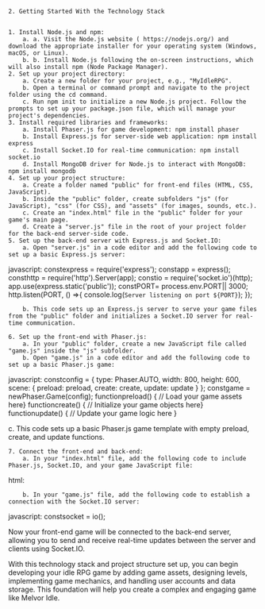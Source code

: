 	2. Getting Started With the Technology Stack

    
    1. Install Node.js and npm: 
		a. a. Visit the Node.js website ( https://nodejs.org/) and download the appropriate installer for your operating system (Windows, macOS, or Linux). 
		b. b. Install Node.js following the on-screen instructions, which will also install npm (Node Package Manager).
	2. Set up your project directory: 
		a. Create a new folder for your project, e.g., "MyIdleRPG". 
		b. Open a terminal or command prompt and navigate to the project folder using the cd command. 
		c. Run npm init to initialize a new Node.js project. Follow the prompts to set up your package.json file, which will manage your project's dependencies.
	3. Install required libraries and frameworks: 
		a. Install Phaser.js for game development: npm install phaser 
		b. Install Express.js for server-side web application: npm install express 
		c. Install Socket.IO for real-time communication: npm install socket.io 
		d. Install MongoDB driver for Node.js to interact with MongoDB: npm install mongodb
	4. Set up your project structure: 
		a. Create a folder named "public" for front-end files (HTML, CSS, JavaScript). 
		b. Inside the "public" folder, create subfolders "js" (for JavaScript), "css" (for CSS), and "assets" (for images, sounds, etc.). 
		c. Create an "index.html" file in the "public" folder for your game's main page. 
		d. Create a "server.js" file in the root of your project folder for the back-end server-side code.
	5. Set up the back-end server with Express.js and Socket.IO: 
		a. Open "server.js" in a code editor and add the following code to set up a basic Express.js server:

javascript:
constexpress = require('express');
constapp = express();
consthttp = require('http').Server(app);
constio = require('socket.io')(http);
app.use(express.static('public'));
constPORT= process.env.PORT|| 3000;
http.listen(PORT, () =>{
  console.log(`Server listening on port ${PORT}`);
});

		b. This code sets up an Express.js server to serve your game files from the "public" folder and initializes a Socket.IO server for real-time communication.

	6. Set up the front-end with Phaser.js: 
		a. In your "public" folder, create a new JavaScript file called "game.js" inside the "js" subfolder. 
		b. Open "game.js" in a code editor and add the following code to set up a basic Phaser.js game:

javascript:
constconfig = {
  type: Phaser.AUTO,
  width: 800,
  height: 600,
  scene: {
    preload: preload,
    create: create,
    update: update
  }
};
constgame = newPhaser.Game(config);
functionpreload() {
  // Load your game assets here}
functioncreate() {
  // Initialize your game objects here}
functionupdate() {
  // Update your game logic here
}

c. This code sets up a basic Phaser.js game template with empty preload, create, and update functions.

	7. Connect the front-end and back-end: 
		a. In your "index.html" file, add the following code to include Phaser.js, Socket.IO, and your game JavaScript file:

html:
<!DOCTYPE html><html><head><metacharset="UTF-8"/><title>My Idle RPG</title><scriptsrc="/socket.io/socket.io.js"></script><scriptsrc="js/phaser.min.js"></script><scriptsrc="js/game.js"></script></head><body><!-- Your game container or other HTML elements here --></body></html>

		b. In your "game.js" file, add the following code to establish a connection with the Socket.IO server:

javascript:
constsocket = io();

Now your front-end game will be connected to the back-end server, allowing you to send and receive real-time updates between the server and clients using Socket.IO.

With this technology stack and project structure set up, you can begin developing your idle RPG game by adding game assets, designing levels, implementing game mechanics, and handling user accounts and data storage. This foundation will help you create a complex and engaging game like Melvor Idle.
